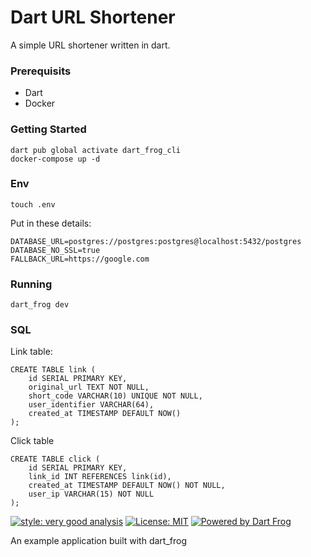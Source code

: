 # Dart URL Shortener

A simple URL shortener written in dart.

### Prerequisits
* Dart
* Docker

### Getting Started

```
dart pub global activate dart_frog_cli
docker-compose up -d
```

### Env
```
touch .env
```
Put in these details:
```
DATABASE_URL=postgres://postgres:postgres@localhost:5432/postgres
DATABASE_NO_SSL=true
FALLBACK_URL=https://google.com
```

### Running
```
dart_frog dev
```

### SQL

Link table:
```
CREATE TABLE link (
    id SERIAL PRIMARY KEY,
    original_url TEXT NOT NULL,
    short_code VARCHAR(10) UNIQUE NOT NULL,
    user_identifier VARCHAR(64),
    created_at TIMESTAMP DEFAULT NOW()
);
```

Click table
```
CREATE TABLE click (
    id SERIAL PRIMARY KEY,
    link_id INT REFERENCES link(id),
    created_at TIMESTAMP DEFAULT NOW() NOT NULL,
    user_ip VARCHAR(15) NOT NULL
);
```

[![style: very good analysis][very_good_analysis_badge]][very_good_analysis_link]
[![License: MIT][license_badge]][license_link]
[![Powered by Dart Frog](https://img.shields.io/endpoint?url=https://tinyurl.com/dartfrog-badge)](https://dartfrog.vgv.dev)

An example application built with dart_frog

[license_badge]: https://img.shields.io/badge/license-MIT-blue.svg
[license_link]: https://opensource.org/licenses/MIT
[very_good_analysis_badge]: https://img.shields.io/badge/style-very_good_analysis-B22C89.svg
[very_good_analysis_link]: https://pub.dev/packages/very_good_analysis